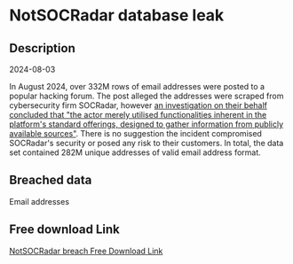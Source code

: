 # NotSOCRadar database leak

## Description

2024-08-03

In August 2024, over 332M rows of email addresses were posted to a popular hacking forum. The post alleged the addresses were scraped from cybersecurity firm SOCRadar, however <a href="https://socradar.io/socradars-response-to-the-usdods-claim-of-scraping-330-million-emails/" target="_blank" rel="noopener">an investigation on their behalf concluded that &quot;the actor merely utilised functionalities inherent in the platform's standard offerings, designed to gather information from publicly available sources&quot;</a>. There is no suggestion the incident compromised SOCRadar's security or posed any risk to their customers. In total, the data set contained 282M unique addresses of valid email address format.

## Breached data

Email addresses

## Free download Link

[NotSOCRadar breach Free Download Link](https://tinyurl.com/2b2k277t)